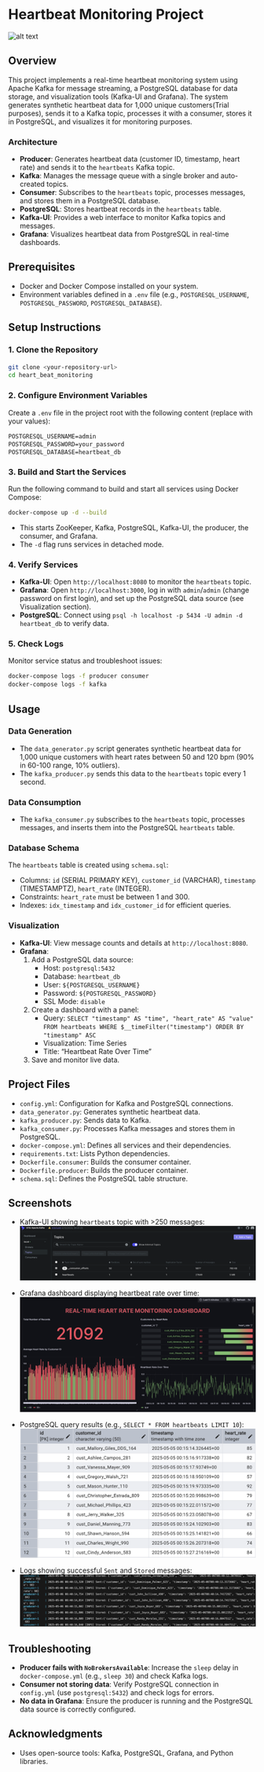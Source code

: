 # Heartbeat Monitoring Project

![alt text](<Data Flow Diagram.png>)

## Overview
This project implements a real-time heartbeat monitoring system using Apache Kafka for message streaming, a PostgreSQL database for data storage, and visualization tools (Kafka-UI and Grafana). The system generates synthetic heartbeat data for 1,000 unique customers(Trial purposes), sends it to a Kafka topic, processes it with a consumer, stores it in PostgreSQL, and visualizes it for monitoring purposes.

### Architecture
- **Producer**: Generates heartbeat data (customer ID, timestamp, heart rate) and sends it to the `heartbeats` Kafka topic.
- **Kafka**: Manages the message queue with a single broker and auto-created topics.
- **Consumer**: Subscribes to the `heartbeats` topic, processes messages, and stores them in a PostgreSQL database.
- **PostgreSQL**: Stores heartbeat records in the `heartbeats` table.
- **Kafka-UI**: Provides a web interface to monitor Kafka topics and messages.
- **Grafana**: Visualizes heartbeat data from PostgreSQL in real-time dashboards.

## Prerequisites
- Docker and Docker Compose installed on your system.
- Environment variables defined in a `.env` file (e.g., `POSTGRESQL_USERNAME`, `POSTGRESQL_PASSWORD`, `POSTGRESQL_DATABASE`).

## Setup Instructions

### 1. Clone the Repository
```bash
git clone <your-repository-url>
cd heart_beat_monitoring
```

### 2. Configure Environment Variables
Create a `.env` file in the project root with the following content (replace with your values):
```
POSTGRESQL_USERNAME=admin
POSTGRESQL_PASSWORD=your_password
POSTGRESQL_DATABASE=heartbeat_db
```

### 3. Build and Start the Services
Run the following command to build and start all services using Docker Compose:
```bash
docker-compose up -d --build
```

- This starts ZooKeeper, Kafka, PostgreSQL, Kafka-UI, the producer, the consumer, and Grafana.
- The `-d` flag runs services in detached mode.

### 4. Verify Services
- **Kafka-UI**: Open `http://localhost:8080` to monitor the `heartbeats` topic.
- **Grafana**: Open `http://localhost:3000`, log in with `admin`/`admin` (change password on first login), and set up the PostgreSQL data source (see Visualization section).
- **PostgreSQL**: Connect using `psql -h localhost -p 5434 -U admin -d heartbeat_db` to verify data.

### 5. Check Logs
Monitor service status and troubleshoot issues:
```bash
docker-compose logs -f producer consumer
docker-compose logs -f kafka
```

## Usage

### Data Generation
- The `data_generator.py` script generates synthetic heartbeat data for 1,000 unique customers with heart rates between 50 and 120 bpm (90% in 60-100 range, 10% outliers).
- The `kafka_producer.py` sends this data to the `heartbeats` topic every 1 second.

### Data Consumption
- The `kafka_consumer.py` subscribes to the `heartbeats` topic, processes messages, and inserts them into the PostgreSQL `heartbeats` table.

### Database Schema
The `heartbeats` table is created using `schema.sql`:
- Columns: `id` (SERIAL PRIMARY KEY), `customer_id` (VARCHAR), `timestamp` (TIMESTAMPTZ), `heart_rate` (INTEGER).
- Constraints: `heart_rate` must be between 1 and 300.
- Indexes: `idx_timestamp` and `idx_customer_id` for efficient queries.

### Visualization
- **Kafka-UI**: View message counts and details at `http://localhost:8080`.
- **Grafana**:
  1. Add a PostgreSQL data source:
     - Host: `postgresql:5432`
     - Database: `heartbeat_db`
     - User: `${POSTGRESQL_USERNAME}`
     - Password: `${POSTGRESQL_PASSWORD}`
     - SSL Mode: `disable`
  2. Create a dashboard with a panel:
     - Query: `SELECT "timestamp" AS "time", "heart_rate" AS "value" FROM heartbeats WHERE $__timeFilter("timestamp") ORDER BY "timestamp" ASC`
     - Visualization: Time Series
     - Title: “Heartbeat Rate Over Time”
  3. Save and monitor live data.

## Project Files
- `config.yml`: Configuration for Kafka and PostgreSQL connections.
- `data_generator.py`: Generates synthetic heartbeat data.
- `kafka_producer.py`: Sends data to Kafka.
- `kafka_consumer.py`: Processes Kafka messages and stores them in PostgreSQL.
- `docker-compose.yml`: Defines all services and their dependencies.
- `requirements.txt`: Lists Python dependencies.
- `Dockerfile.consumer`: Builds the consumer container.
- `Dockerfile.producer`: Builds the producer container.
- `schema.sql`: Defines the PostgreSQL table structure.

## Screenshots
- Kafka-UI showing `heartbeats` topic with >250 messages: 
![alt text](images/Kafka_UI.png)


- Grafana dashboard displaying heartbeat rate over time: 
![alt text](<dashboard/Grafana Dashboard.png>)


- PostgreSQL query results (e.g., `SELECT * FROM heartbeats LIMIT 10`):
![alt text](images/Sql_table.png)


- Logs showing successful `Sent` and `Stored` messages:
![alt text](images/Producer_consumer.png)



## Troubleshooting
- **Producer fails with `NoBrokersAvailable`**: Increase the `sleep` delay in `docker-compose.yml` (e.g., `sleep 30`) and check Kafka logs.
- **Consumer not storing data**: Verify PostgreSQL connection in `config.yml` (use `postgresql:5432`) and check logs for errors.
- **No data in Grafana**: Ensure the producer is running and the PostgreSQL data source is correctly configured.

## Acknowledgments
- Uses open-source tools: Kafka, PostgreSQL, Grafana, and Python libraries.